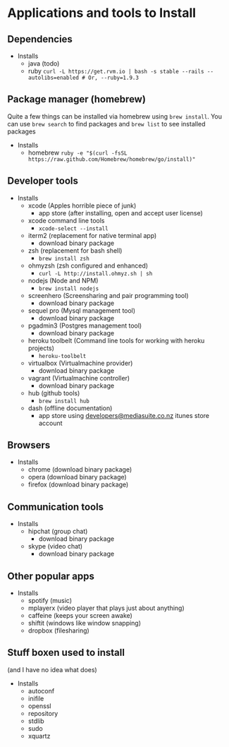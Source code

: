 # Applications and tools to Install

## Dependencies

- Installs
    - java (todo)
    - ruby `curl -L https://get.rvm.io | bash -s stable --rails --autolibs=enabled # Or, --ruby=1.9.3`

## Package manager (homebrew)

Quite a few things can be installed via homebrew using `brew install`. You can use
`brew search` to find packages and `brew list` to see installed packages

- Installs
    - homebrew `ruby -e "$(curl -fsSL https://raw.github.com/Homebrew/homebrew/go/install)"`

## Developer tools

- Installs
    - xcode (Apples horrible piece of junk)
        - app store (after installing, open and accept user license)
    - xcode command line tools
        - `xcode-select --install`
    - iterm2 (replacement for native terminal app)
        - download binary package
    - zsh (replacement for bash shell)
        - `brew install zsh`
    - ohmyzsh (zsh configured and enhanced)
        - `curl -L http://install.ohmyz.sh | sh`
    - nodejs (Node and NPM)
        - `brew install nodejs`
    - screenhero (Screensharing and pair programming tool)
        - download binary package
    - sequel pro (Mysql management tool)
        - download binary package
    - pgadmin3 (Postgres management tool)
        - download binary package
    - heroku toolbelt (Command line tools for working with heroku projects)
        - `heroku-toolbelt`
    - virtualbox (Virtualmachine provider)
        - download binary package
    - vagrant (Virtualmachine controller)
        - download binary package
    - hub (github tools)
        - `brew install hub`
    - dash (offline documentation)
        - app store using developers@mediasuite.co.nz itunes store account

## Browsers

- Installs
    - chrome    (download binary package)
    - opera     (download binary package)
    - firefox   (download binary package)

## Communication tools

- Installs
    - hipchat   (group chat)
        - download binary package
    - skype     (video chat)
        - download binary package

## Other popular apps

- Installs
    - spotify   (music)
    - mplayerx  (video player that plays just about anything)
    - caffeine  (keeps your screen awake)
    - shiftit   (windows like window snapping)
    - dropbox   (filesharing)

## Stuff boxen used to install
(and I have no idea what does)

- Installs
    - autoconf
    - inifile
    - openssl
    - repository
    - stdlib
    - sudo
    - xquartz
